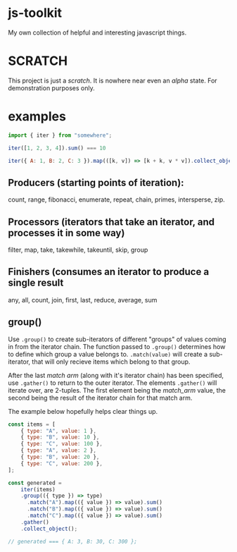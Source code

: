# js-toolkit

My own collection of helpful and interesting javascript things.

# SCRATCH

This project is just a *scratch*. It is nowhere near even an _alpha_ state. For demonstration purposes only.

# examples

```javascript
import { iter } from "somewhere";

iter([1, 2, 3, 4]).sum() === 10

iter({ A: 1, B: 2, C: 3 }).map(([k, v]) => [k + k, v * v]).collect_object() === { AA: 1, BB: 4, CC: 9 }
```

## Producers (starting points of iteration):

count, range, fibonacci, enumerate, repeat, chain, primes, intersperse, zip.

## Processors (iterators that take an iterator, and processes it in some way)

filter, map, take, takewhile, takeuntil, skip, group

## Finishers (consumes an iterator to produce a single result

any, all, count, join, first, last, reduce, average, sum

## group()

Use `.group()` to create sub-iterators of different "groups" of
values coming in from the iterator chain. The function passed to
`.group()` determines how to define which group a value belongs to.
`.match(value)` will create a sub-iterator, that will only recieve items
which belong to that group.

After the last _match arm_ (along with it's iterator chain) has been specified,
use `.gather()` to return to the outer iterator. The elements `.gather()` will
iterate over, are 2-tuples. The first element being the _match_arm_ value, the
second being the result of the iterator chain for that match arm.

The example below hopefully helps clear things up.

```javascript
const items = [
    { type: "A", value: 1 },
    { type: "B", value: 10 },
    { type: "C", value: 100 },
    { type: "A", value: 2 },
    { type: "B", value: 20 },
    { type: "C", value: 200 },
];

const generated =
    iter(items)
    .group(({ type }) => type)
      .match("A").map(({ value }) => value).sum()
      .match("B").map(({ value }) => value).sum()
      .match("C").map(({ value }) => value).sum()
    .gather()
    .collect_object();

// generated === { A: 3, B: 30, C: 300 };
```
